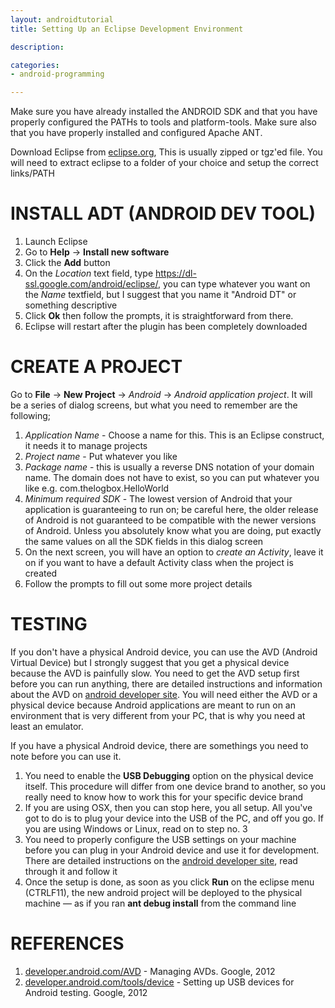 ```yaml
---
layout: androidtutorial
title: Setting Up an Eclipse Development Environment

description:

categories:
- android-programming

---
```




Make sure you have already installed the ANDROID SDK and that you have properly configured the PATHs to tools and platform-tools. Make sure also that you have properly installed and configured Apache ANT.

Download Eclipse from [eclipse.org](http://eclipse.org), This is usually zipped or tgz'ed file. You will need to extract eclipse to a folder of your choice and setup the correct links/PATH


# INSTALL ADT (ANDROID DEV TOOL)

1. Launch Eclipse
2. Go to **Help** &rarr; **Install new software**
3. Click the **Add** button
3. On the *Location* text field, type https://dl-ssl.google.com/android/eclipse/, you can type whatever you want on the *Name* textfield, but I suggest that you name it "Android DT" or something descriptive
4. Click **Ok** then follow the prompts, it is straightforward from there.
5. Eclipse will restart after the plugin has been completely downloaded


# CREATE A PROJECT

Go to **File** &rarr; **New Project** &rarr; *Android* &rarr; *Android application project*. It will be a series of dialog screens, but what you need to remember are the following;

1. *Application Name* - Choose a name for this. This is an Eclipse construct, it needs it to manage projects
2. *Project name* - Put whatever you like
3. *Package name* - this is usually a reverse DNS notation of your domain name. The domain does not have to exist, so you can put whatever you like e.g. com.thelogbox.HelloWorld
4. *Minimum required SDK* - The lowest version of Android that your application is guaranteeing to run on; be careful here, the older release of Android is not guaranteed to be compatible with the newer versions of Android. Unless you absolutely know what you are doing, put exactly the same values on all the SDK fields in this dialog screen
5. On the next screen, you will have an option to *create an Activity*, leave it on if you want to have a default Activity class when the project is created
6. Follow the prompts to fill out some more project details



# TESTING

If you don't have a physical Android device, you can use the AVD (Android Virtual Device) but I strongly suggest that you get a physical device because the AVD is painfully slow. You need to get the AVD setup first before you can run anything, there are detailed instructions and information about the AVD on [android developer site](http://developer.android.com/tools/devices/managing-avds.html). You will need either the AVD or a physical device because Android applications are meant to run on an environment that is very different from your PC, that is why you need at least an emulator. 

If you have a physical Android device, there are somethings you need to note before you can use it. 

1. You need to enable the **USB Debugging** option on the physical device itself. This procedure will differ from one device brand to another, so you really need to know how to work this for your specific device brand
2. If you are using OSX, then you can stop here, you all setup. All you've got to do is to plug your device into the USB of the PC, and off you go. If you are using Windows or Linux, read on to step no. 3
3. You need to properly configure the USB settings on your machine before you can plug in your Android device and use it for development. There are detailed instructions on the [android developer site](http://developer.android.com/tools/device.html), read through it and follow it
4. Once the setup is done, as soon as you click **Run** on the eclipse menu (CTRLF11), the new android project will be deployed to the physical machine &mdash; as if you ran **ant debug install** from the command line

# REFERENCES

1. [developer.android.com/AVD](http://developer.android.com/tools/devices/managing-avds.html) - Managing AVDs. Google, 2012
2. [developer.android.com/tools/device](http://developer.android.com/tools/device.html) - Setting up USB devices for Android testing. Google, 2012
